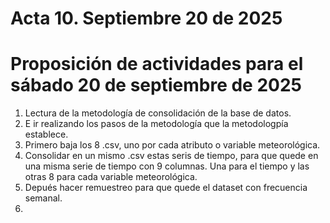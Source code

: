 # Acta 10. Septiembre 20 de 2025  

# Proposición de actividades para el sábado 20 de septiembre de 2025  

1. Lectura de la metodología de consolidación de la base de datos. 
2. E ir realizando los pasos de la metodología que la metodologpía establece.
3. Primero baja los 8 .csv, uno por cada atributo o variable meteorológica. 
4. Consolidar en un mismo .csv estas seris de tiempo, para que quede en una misma serie de tiempo con 9 columnas. Una para el tiempo y las otras 8 para cada variable meteorológica.
5. Depués hacer remuestreo para que quede el dataset con frecuencia semanal.   
6. 